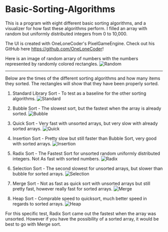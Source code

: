 # Basic-Sorting-Algorithms

This is a program with eight different basic sorting algorithms, and a visualizer for how fast these algorithms perform. I filled an array with random but uniformly distributed integers from 0 to 10,000.

The UI is created with OneLoneCoder's PixelGameEngine. Check out his GitHub here https://github.com/OneLoneCoder!

Here is an image of random arrary of numbers with the numbers represented by randomly colored rectangles.
![Random](/SortingImages/random.PNG)

---
Below are the times of the different sorting algorithms and how many items they sorted. The rectangles will show that they have been properly sorted.

1. Standard Library Sort - To test as a baseline for the other sorting algorithms.
![Standard](/SortingImages/standard.PNG)

2. Bubble Sort - The slowest sort, but the fastest when the array is already sorted.
![Bubble](/SortingImages/Bubble.PNG)

3. Quick Sort - Very fast with unsorted arrays, but very slow with already sorted arrays. 
![Quick](/SortingImages/quick.PNG)

4. Insertion Sort - Pretty slow but still faster than Bubble Sort, very good with sorted arrays.
![Insertion](/SortingImages/insertion.PNG)

5. Radix Sort - The Fastest Sort for unsorted random uniformly distributed integers. Not As fast with sorted numbers.
![Radix](/SortingImages/radix.PNG)

6. Selection Sort - The second slowest for unsorted arrays, but slower than bubble for sorted arrays. 
![Selection](/SortingImages/selection.PNG)

7. Merge Sort - Not as fast as quick sort with unsorted arrays but still pretty fast, however really fast for sorted arrays.
![Merge](/SortingImages/merge.PNG)

8. Heap Sort - Comprable speed to quicksort, much better speed in regards to sorted arrays. 
![Heap](/SortingImages/heap.PNG)

For this specific test, Radix Sort came out the fastest when the array was unsorted. However if you have the possibility of a sorted array, it would be best to go with Merge sort. 
